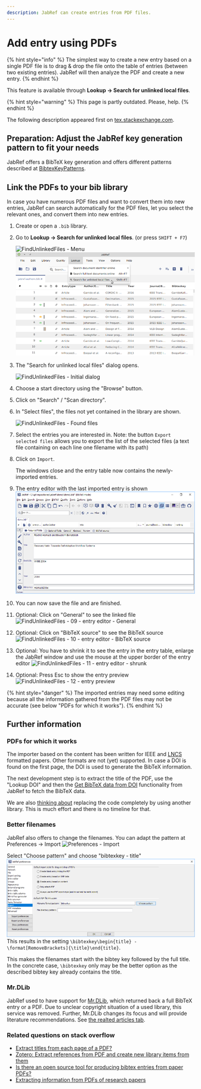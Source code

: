 ```yaml
---
description: JabRef can create entries from PDF files.
---
```


# Add entry using PDFs

{% hint style="info" %}
The simplest way to create a new entry based on a single PDF file is to drag & drop the file onto the table of entries (between two existing entries). JabRef will then analyze the PDF and create a new entry.
{% endhint %}

This feature is available through **Lookup -> Search for unlinked local files**.

{% hint style="warning" %}
This page is partly outdated. Please, help.
{% endhint %}

The following description appeared first on [tex.stackexchange.com](http://tex.stackexchange.com/a/344310/9075).

## Preparation: Adjust the JabRef key generation pattern to fit your needs

JabRef offers a BibTeX key generation and offers different patterns described at [BibtexKeyPatterns](../setup/citationkeypatterns.md).

## Link the PDFs to your bib library

In case you have numerous PDF files and want to convert them into new entries, JabRef can search automatically for the PDF files, let you select the relevant ones, and convert them into new entries.

1. Create or open a `.bib` library.
2.  Go to **Lookup -> Search for unlinked local files**. (or press `SHIFT + F7`)

    <img src="../.gitbook/assets/bildschirmfoto-2021-07-05-um-19.19.09.png" alt="FindUnlinkedFiles - Menu" data-size="original"><img src="../.gitbook/assets/findunlinkedfiles-menu-5.2 (2) (2) (2) (2) (2) (2) (2) (2) (3) (3) (4) (1) (1) (2) (1) (5).png" alt="FindUnlinkedFiles - Menu" data-size="original">
3.  The "Search for unlinked local files" dialog opens.

    <img src="../.gitbook/assets/findunlinkedfiles-window-5.2 (2) (2) (2) (2) (2) (2) (2) (2) (1) (1) (1) (1) (1).png" alt="FindUnlinkedFiles - Initial dialog" data-size="original">
4. Choose a start directory using the "Browse" button.
5. Click on "Search" / "Scan directory".
6.  In "Select files", the files not yet contained in the library are shown.

    <img src="../.gitbook/assets/findunlinkedfiles-foundfiles-5.2 (2) (2) (2) (2) (2) (2) (2) (2) (4) (3) (1) (1) (1) (1) (2) (1).png" alt="FindUnlinkedFiles - Found files" data-size="original">
7. Select the entries you are interested in. Note: the button `Export selected files` allows you to export the list of the selected files (a text file containing on each line one filename with its path)
8.  Click on `Import`.

    The windows close and the entry table now contains the newly-imported entries.
9. The entry editor with the last imported entry is shown ![FindUnlinkedFiles - 08 - entry editor](<../.gitbook/assets/findunlinkedfiles-08-entry-editor (2) (2) (2) (2) (2) (2) (2) (2) (2) (3) (1) (1) (2) (1) (4).png>)
10. You can now save the file and are finished.
11. Optional: Click on "General" to see the linked file ![FindUnlinkedFiles - 09 - entry editor - General](<../.gitbook/assets/findunlinkedfiles-09-entry-editor-general (1) (2) (2) (2) (2) (2) (2) (2) (2) (2) (3) (1) (1) (1).png>)
12. Optional: Click on "BibTeX source" to see the BibTeX source ![FindUnlinkedFiles - 10 - entry editor - BibTeX source](../.gitbook/assets/findunlinkedfiles-10-entry-editor-bibtex-source.png)
13. Optional: You have to shrink it to see the entry in the entry table, enlarge the JabRef window and use the mouse at the upper border of the entry editor ![FindUnlinkedFiles - 11 - entry editor - shrunk](../.gitbook/assets/findunlinkedfiles-11-entry-editor-shrunk.png)
14. Optional: Press Esc to show the entry preview ![FindUnlinkedFiles - 12 - entry preview](../.gitbook/assets/findunlinkedfiles-12-entry-preview.png)

{% hint style="danger" %}
The imported entries may need some editing because all the information gathered from the PDF files may not be accurate (see below "PDFs for which it works").
{% endhint %}

## Further information

### PDFs for which it works

The importer based on the content has been written for IEEE and [LNCS](https://github.com/latextemplates/LNCS) formatted papers. Other formats are not (yet) supported. In case a DOI is found on the first page, the DOI is used to generate the BibTeX information.

The next development step is to extract the title of the PDF, use the "Lookup DOI" and then the [Get BibTeX data from DOI](../finding-sorting-and-cleaning-entries/getbibtexdatafromdoi.md) functionality from JabRef to fetch the BibTeX data.

We are also [thinking about](https://github.com/koppor/jabref/issues/169) replacing the code completely by using another library. This is much effort and there is no timeline for that.

### Better filenames

JabRef also offers to change the filenames. You can adapt the pattern at Preferences -> Import ![Preferences - Import](<../.gitbook/assets/preferences-import (1) (1) (2) (2) (2) (2) (2) (2) (2) (2) (2) (3) (1) (1) (1).png>)

Select "Choose pattern" and choose "bibtexkey - title" ![Preferences - Import - Choose pattern](<../.gitbook/assets/preferences-import-choose-pattern (1) (2) (2) (2) (2) (2) (2) (2) (2) (2) (3) (1) (1) (2) (1) (4).png>) This results in the setting `\bibtexkey\begin{title} - \format[RemoveBrackets]{\title}\end{title}`.

This makes the filenames start with the bibtey key followed by the full title. In the concrete case, `\bibtexkey` only may be the better option as the described bibtey key already contains the title.

### Mr.DLib

JabRef used to have support for [Mr.DLib](http://mr-dlib.org), which returned back a full BibTeX entry or a PDF. Due to unclear copyright situation of a used library, this service was removed. Further, Mr.DLib changes its focus and will provide literature recommendations. See [the realted articles tab](../advanced/entryeditor/#related-articles-tab).

### Related questions on stack overflow

* [Extract titles from each page of a PDF?](http://stackoverflow.com/q/18071127/873282)
* [Zotero: Extract references from PDF and create new library items from them](https://forums.zotero.org/discussion/16277/extract-references-from-pdf-and-create-new-library-items-from-them)
* [Is there an open source tool for producing bibtex entries from paper PDFs?](http://academia.stackexchange.com/questions/15504/is-there-an-open-source-tool-for-producing-bibtex-entries-from-paper-pdfs)
* [Extracting information from PDFs of research papers](http://stackoverflow.com/questions/1813427/extracting-information-from-pdfs-of-research-papers/3523416)
